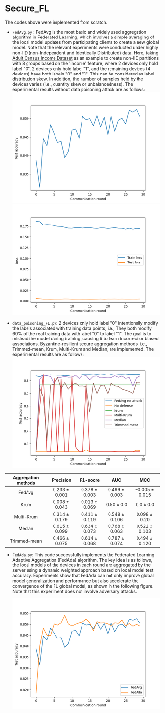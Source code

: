 # Secure_FL

The codes above were implemented from scratch.

- `FedAvg.py` : FedAvg is the most basic and widely used aggregation algorithm in Federated Learning, which involves a simple averaging of the local model updates from participating clients to create a new global model. Note that the relevant experiments were conducted under highly non-IID (non-Independent and Identically Distributed) data. Here, taking [Adult Census Income Dataset](https://www.kaggle.com/datasets/uciml/adult-census-income) as an example to create non-IID partitions with 8 groups based on the 'income' feature, where 2 devices only hold label "0", 2 devices only hold label "1", and the remaining devices (4 devices) have both labels "0" and "1". This can be considered as label distribution skew. In addition, the number of samples held by the devices varies (i.e., quantity skew or unbalancedness). The experimental results without data poisoning attack are as follows:
  ![The global model accuracy of FedAvg algorithm.](https://github.com/jjzgeeks/Secure_FL/blob/main/readme_pics/FedAvg_global_model_accuracy_30_8.png)
   ![The train loss and test loss of FedAvg algorithm.](https://github.com/jjzgeeks/Secure_FL/blob/main/readme_pics/FedAvg_loss_30_8.png)


- `data_poisoning_FL.py`: 2 devices only hold label "0" intentionally modify the labels associated with training data points, i.e., They both modify 60% of the real training data with label "0" to label "1". The goal is to mislead the model during training, causing it to learn incorrect or biased associations. Byzantine-resilient secure aggregation methods, i.e., Trimmed-mean, Krum, Multi-Krum and Median, are implemented. The experimental results are as follows:
    ![The results of secure aggregation methods.](https://github.com/jjzgeeks/Secure_FL/blob/main/readme_pics/Secure_aggregation_results.png)

| Aggregation methods | Precision | F1-socre | AUC | MCC |
| :---: |:---: |:---: |:---: |:---: |
| FedAvg | $0.233 \pm 0.001$ | $0.378 \pm 0.003$ |  $0.499 \pm 0.003$ |  $-0.005 \pm 0.015$ | 
| Krum |  $0.008 \pm 0.043$ |  $0.013 \pm 0.069$ |   $0.50 \pm 0.0$ |   $0.0 \pm 0.0$ | 
| Multi-Krum |  $0.314 \pm 0.179$ | $0.411 \pm 0.119$ | $0.548 \pm 0.106$ | $0.098 \pm 0.20$ |
| Median |  $0.615 \pm 0.099$ | $0.634 \pm 0.073$ | $0.768 \pm 0.063$ |  $0.522 \pm 0.103$ |
| Trimmed-mean | $0.466 \pm 0.075$ |  $0.614 \pm 0.068$ |  $0.787 \pm 0.074$ |  $0.494 \pm 0.120$ |

- `FedAda.py`: This code successfully implements the Federated Learning Adaptive Aggregation (FedAda) algorithm. The key idea is as follows, the local  models of the devices in each round are aggregated by the server using a dynamic weighted approach based on local model test accuracy. Experiments show that FedAda can not only improve global model generalization and performance but also accelerate the convergence of the FL global model, as shown in the following figure. Note that this experiment does not involve adversary attacks.
  
   ![FedAda vs FedAvg.](https://github.com/jjzgeeks/Secure_FL/blob/main/readme_pics/FedAda_vs_FedAvg.png)
